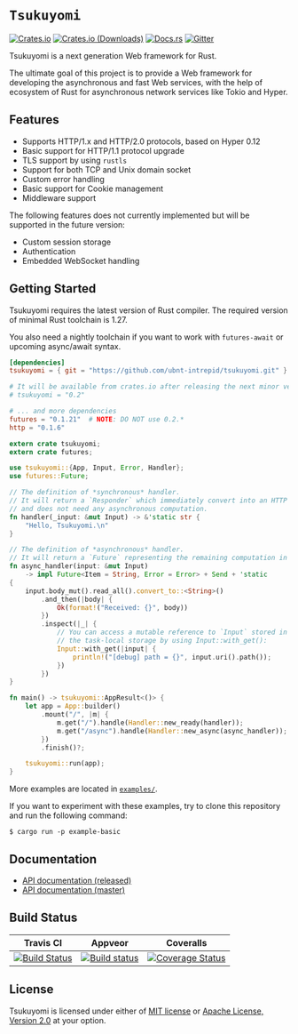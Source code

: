 # `Tsukuyomi`

[![Crates.io](https://img.shields.io/crates/v/tsukuyomi.svg)](https://crates.io/crates/tsukuyomi)
[![Crates.io (Downloads)](https://img.shields.io/crates/d/tsukuyomi.svg)](https://crates.io/crates/tsukuyomi)
[![Docs.rs](https://docs.rs/tsukuyomi/badge.svg)](https://docs.rs/tsukuyomi)
[![Gitter](https://badges.gitter.im/ubnt-intrepid/tsukuyomi.svg)](https://gitter.im/ubnt-intrepid/tsukuyomi?utm_source=badge&utm_medium=badge&utm_campaign=pr-badge)

Tsukuyomi is a next generation Web framework for Rust.

The ultimate goal of this project is to provide a Web framework for developing the asynchronous
and fast Web services, with the help of ecosystem of Rust for asynchronous network services like Tokio and Hyper.

## Features

* Supports HTTP/1.x and HTTP/2.0 protocols, based on Hyper 0.12
* Basic support for HTTP/1.1 protocol upgrade
* TLS support by using `rustls`
* Support for both TCP and Unix domain socket
* Custom error handling
* Basic support for Cookie management
* Middleware support

The following features does not currently implemented but will be supported in the future version:

* Custom session storage
* Authentication
* Embedded WebSocket handling

## Getting Started

Tsukuyomi requires the latest version of Rust compiler.
The required version of minimal Rust toolchain is 1.27.

You also need a nightly toolchain if you want to work with `futures-await` or upcoming async/await syntax.

```toml
[dependencies]
tsukuyomi = { git = "https://github.com/ubnt-intrepid/tsukuyomi.git" }

# It will be available from crates.io after releasing the next minor version.
# tsukuyomi = "0.2"

# ... and more dependencies
futures = "0.1.21"  # NOTE: DO NOT use 0.2.*
http = "0.1.6"
```

```rust
extern crate tsukuyomi;
extern crate futures;

use tsukuyomi::{App, Input, Error, Handler};
use futures::Future;

// The definition of *synchronous* handler.
// It will return a `Responder` which immediately convert into an HTTP response,
// and does not need any asynchronous computation.
fn handler(_input: &mut Input) -> &'static str {
    "Hello, Tsukuyomi.\n"
}

// The definition of *asynchronous* handler.
// It will return a `Future` representing the remaining computation in the handler.
fn async_handler(input: &mut Input)
    -> impl Future<Item = String, Error = Error> + Send + 'static
{
    input.body_mut().read_all().convert_to::<String>()
        .and_then(|body| {
            Ok(format!("Received: {}", body))
        })
        .inspect(|_| {
            // You can access a mutable reference to `Input` stored in
            // the task-local storage by using Input::with_get():
            Input::with_get(|input| {
                println!("[debug] path = {}", input.uri().path());
            })
        })
}

fn main() -> tsukuyomi::AppResult<()> {
    let app = App::builder()
        .mount("/", |m| {
            m.get("/").handle(Handler::new_ready(handler));
            m.get("/async").handle(Handler::new_async(async_handler));
        })
        .finish()?;

    tsukuyomi::run(app);
}
```

More examples are located in [`examples/`](examples/).

If you want to experiment with these examples, try to clone this repository and run the following command:

```shell-session
$ cargo run -p example-basic
```

## Documentation

* [API documentation (released)](https://docs.rs/tsukuyomi/*/tsukuyomi)
* [API documentation (master)](https://ubnt-intrepid.github.io/tsukuyomi/tsukuyomi/index.html)

## Build Status

| Travis CI | Appveor | Coveralls |
|:---------:|:-------:|:---------:|
| [![Build Status][travis-badge]][travis] | [![Build status][appveyor-badge]][appveyor] | [![Coverage Status][coveralls-badge]][coveralls] |

[travis]: https://travis-ci.org/ubnt-intrepid/tsukuyomi
[travis-badge]: https://travis-ci.org/ubnt-intrepid/tsukuyomi.svg?branch=master
[appveyor]: https://ci.appveyor.com/project/ubnt-intrepid/tsukuyomi/branch/master
[appveyor-badge]: https://ci.appveyor.com/api/projects/status/kf8mx9k8iqfa08oj/branch/master?svg=true
[coveralls]: https://coveralls.io/github/ubnt-intrepid/tsukuyomi?branch=master
[coveralls-badge]: https://coveralls.io/repos/github/ubnt-intrepid/tsukuyomi/badge.svg?branch=master

## License
Tsukuyomi is licensed under either of [MIT license](LICENSE-MIT) or [Apache License, Version 2.0](LICENSE-APACHE) at your option.
